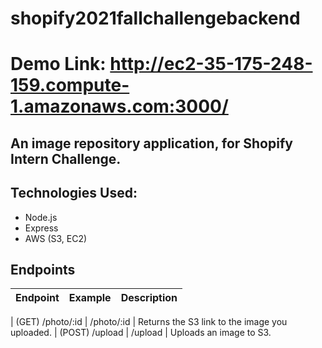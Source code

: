 # shopify2021fallchallengebackend

# Demo Link: http://ec2-35-175-248-159.compute-1.amazonaws.com:3000/


## An image repository application, for Shopify Intern Challenge.

## Technologies Used:

* Node.js
* Express
* AWS (S3, EC2)

## Endpoints


| Endpoint        |Example| Description  |
| ------------- |-------------| -----|
|
(GET) /photo/:id     | /photo/:id | Returns the S3 link to the image you uploaded.  |
(POST) /upload  | /upload     |   Uploads an image to S3.


